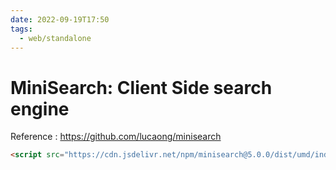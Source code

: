 ```yaml
---
date: 2022-09-19T17:50
tags:
  - web/standalone
---
```


# MiniSearch: Client Side search engine

Reference
: https://github.com/lucaong/minisearch

```html
<script src="https://cdn.jsdelivr.net/npm/minisearch@5.0.0/dist/umd/index.min.js"></script>
```

